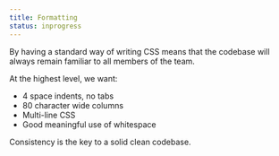 ```yaml
---
title: Formatting
status: inprogress
---
```


By having a standard way of writing CSS means that the codebase will always remain familiar to all members of the team.

At the highest level, we want:

* 4 space indents, no tabs
* 80 character wide columns
* Multi-line CSS
* Good meaningful use of whitespace

Consistency is the key to a solid clean codebase.
